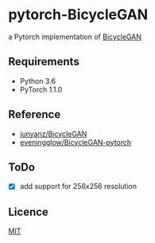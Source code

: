 # pytorch-BicycleGAN

a Pytorch implementation of [BicycleGAN](https://arxiv.org/abs/1711.11586)

## Requirements

- Python 3.6
- PyTorch 1.1.0

## Reference
- [junyanz/BicycleGAN](https://github.com/junyanz/BicycleGAN)
- [eveningglow/BicycleGAN-pytorch](https://github.com/eveningglow/BicycleGAN-pytorch)

## ToDo

- [x] add support for 256x256 resolution 


## Licence

[MIT](https://github.com/rystylee/pytorch-BicycleGAN/blob/master/LICENSE)
